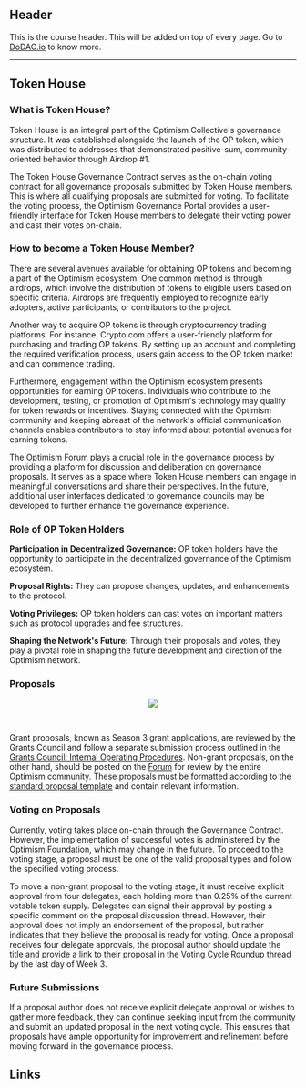 ## Header
This is the course header. This will be added on top of every page. Go to [DoDAO.io](https://www.dodao.io) to know more.

---

## Token House
 
### What is Token House?

Token House is an integral part of the Optimism Collective's governance structure. It was established alongside the launch of the OP token, which was distributed to addresses that demonstrated positive-sum, community-oriented behavior through Airdrop #1. 

The Token House Governance Contract serves as the on-chain voting contract for all governance proposals submitted by Token House members. This is where all qualifying proposals are submitted for voting. To facilitate the voting process, the Optimism Governance Portal provides a user-friendly interface for Token House members to delegate their voting power and cast their votes on-chain.

### How to become a Token House Member?

There are several avenues available for obtaining OP tokens and becoming a part of the Optimism ecosystem. One common method is through airdrops, which involve the distribution of tokens to eligible users based on specific criteria. Airdrops are frequently employed to recognize early adopters, active participants, or contributors to the project.

Another way to acquire OP tokens is through cryptocurrency trading platforms. For instance, Crypto.com offers a user-friendly platform for purchasing and trading OP tokens. By setting up an account and completing the required verification process, users gain access to the OP token market and can commence trading.

Furthermore, engagement within the Optimism ecosystem presents opportunities for earning OP tokens. Individuals who contribute to the development, testing, or promotion of Optimism's technology may qualify for token rewards or incentives. Staying connected with the Optimism community and keeping abreast of the network's official communication channels enables contributors to stay informed about potential avenues for earning tokens.

The Optimism Forum plays a crucial role in the governance process by providing a platform for discussion and deliberation on governance proposals. It serves as a space where Token House members can engage in meaningful conversations and share their perspectives. In the future, additional user interfaces dedicated to governance councils may be developed to further enhance the governance experience.

### Role of OP Token Holders

**Participation in Decentralized Governance:** OP token holders have the opportunity to participate in the decentralized governance of the Optimism ecosystem.

**Proposal Rights:** They can propose changes, updates, and enhancements to the protocol.

**Voting Privileges:** OP token holders can cast votes on important matters such as protocol upgrades and fee structures.

**Shaping the Network's Future:** Through their proposals and votes, they play a pivotal role in shaping the future development and direction of the Optimism network.

### Proposals

<div align="center">
  <img style="max-height:400px;margin-bottom:30px" src="https://d31h13bdjwgzxs.cloudfront.net/academy/optimism-university/Guide/token_house_optimism_university_389/1696853960292_untitled-2023-09-21-1651.png"/>
</div>

Grant proposals, known as Season 3 grant applications, are reviewed by the Grants Council and follow a separate submission process outlined in the [Grants Council: Internal Operating Procedures](https://gov.optimism.io/t/grants-council-internal-operating-procedures/4832). Non-grant proposals, on the other hand, should be posted on the [Forum](http://gov.optimism.io/) for review by the entire Optimism community. These proposals must be formatted according to the [standard proposal template](https://gov.optimism.io/t/standard-proposal-template-optimism-token-house/5443) and contain relevant information.

### Voting on Proposals

Currently, voting takes place on-chain through the Governance Contract. However, the implementation of successful votes is administered by the Optimism Foundation, which may change in the future. To proceed to the voting stage, a proposal must be one of the valid proposal types and follow the specified voting process. 

To move a non-grant proposal to the voting stage, it must receive explicit approval from four delegates, each holding more than 0.25% of the current votable token supply. Delegates can signal their approval by posting a specific comment on the proposal discussion thread. However, their approval does not imply an endorsement of the proposal, but rather indicates that they believe the proposal is ready for voting. Once a proposal receives four delegate approvals, the proposal author should update the title and provide a link to their proposal in the Voting Cycle Roundup thread by the last day of Week 3.

### Future Submissions

If a proposal author does not receive explicit delegate approval or wishes to gather more feedback, they can continue seeking input from the community and submit an updated proposal in the next voting cycle. This ensures that proposals have ample opportunity for improvement and refinement before moving forward in the governance process.

## Links




